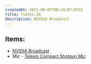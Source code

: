 ```yaml
---
createdAt: 2021-08-07T00:14:07.073Z
title: Tiktok 28
description: NVIDIA Broadcast
---
```

## Items:

* [NVIDIA Broadcast](https://www.nvidia.com/en-ph/geforce/broadcasting/broadcast-app/)
* Mic - [Telesin Compact Shotgun Mic](https://shp.ee/79e7wnt)